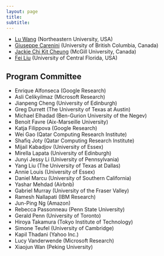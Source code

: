 ```yaml
---
layout: page
title: 
subtitle:
---
```



* [Lu Wang](http://www.ccs.neu.edu/home/luwang/) (Northeastern University, USA)
* [Giuseppe Carenini](http://www.cs.ubc.ca/~carenini/) (University of British Columbia, Canada)
* [Jackie Chi Kit Cheung](http://cs.mcgill.ca/~jcheung/) (McGill University, Canada)
* [Fei Liu](http://www.cs.ucf.edu/~feiliu/) (University of Central Florida, USA)



## Program Committee

* Enrique Alfonseca (Google Research)
* Asli Celikyilmaz (Microsoft Research)
* Jianpeng Cheng (University of Edinburgh)
* Greg Durrett (The University of Texas at Austin)
* Michael Elhadad (Ben-Gurion University of the Negev)
* Benoit Favre (Aix-Marseille University)
* Katja Filippova (Google Research)
* Wei Gao (Qatar Computing Research Institute)
* Shafiq Joty (Qatar Computing Research Institute)
* Mijail Kabadjov (University of Essex)
* Mirella Lapata (University of Edinburgh)
* Junyi Jessy Li (University of Pennsylvania)
* Yang Liu (The University of Texas at Dallas)
* Annie Louis (University of Essex)
* Daniel Marcu (University of Southern California)
* Yashar Mehdad (Airbnb)
* Gabriel Murray (University of the Fraser Valley)
* Ramesh Nallapati (IBM Research)
* Jun-Ping Ng (Amazon)
* Rebecca Passonneau (Penn State University)
* Gerald Penn (University of Toronto)
* Hiroya Takamura (Tokyo Institute of Technology)
* Simone Teufel (University of Cambridge)
* Kapil Thadani (Yahoo Inc.)
* Lucy Vanderwende (Microsoft Research)
* Xiaojun Wan (Peking University)
